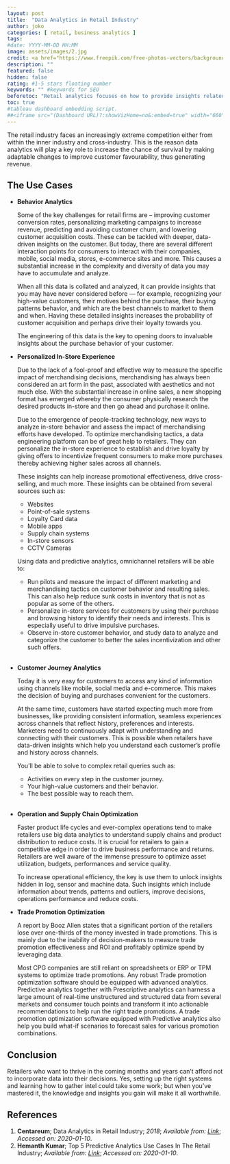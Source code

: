 ```yaml
---
layout: post
title:  "Data Analytics in Retail Industry"
author: joko
categories: [ retail, business analytics ]
tags: 
#date: YYYY-MM-DD HH:MM
image: assets/images/2.jpg
credit: <a href="https://www.freepik.com/free-photos-vectors/background">Background photo created by mrsiraphol - www.freepik.com</a>
description: ""
featured: false
hidden: false
rating: #1-5 stars floating number
keywords: "" #keywords for SEO
beforetoc: "Retail analytics focuses on how to provide insights related to sales, inventory, customer behavior and another equally important subject to support the merchant's decision-making."
toc: true
#tableau dashboard embedding script.
##<iframe src="(Dashboard URL)?:showVizHome=no&:embed=true" width="660" height="900"></iframe>
---
```


The retail industry faces an increasingly extreme competition either from within the inner industry and cross-industry. This is the reason data analytics will play a key role to increase the chance of survival by making adaptable changes to improve customer favourability, thus generating revenue.

## The Use Cases

- **Behavior Analytics**
  
  Some of the key challenges for retail firms are – improving customer conversion rates, personalizing marketing campaigns to increase revenue, predicting and avoiding customer churn, and lowering customer acquisition costs. These can be tackled with deeper, data-driven insights on the customer. But today, there are several different interaction points for consumers to interact with their companies, mobile, social media, stores, e-commerce sites and more. This causes a substantial increase in the complexity and diversity of data you may have to accumulate and analyze.
  
  When all this data is collated and analyzed, it can provide insights that you may have never considered before — for example, recognizing your high-value customers, their motives behind the purchase, their buying patterns behavior, and which are the best channels to market to them and when. Having these detailed insights increases the probability of customer acquisition and perhaps drive their loyalty towards you.
  
  The engineering of this data is the key to opening doors to invaluable insights about the purchase behavior of your customer.

- **Personalized In-Store Experience**
  
  Due to the lack of a fool-proof and effective way to measure the specific impact of merchandising decisions, merchandising has always been considered an art form in the past, associated with aesthetics and not much else. With the substantial increase in online sales, a new shopping format has emerged whereby the consumer physically research the desired products in-store and then go ahead and purchase it online.
  
  Due to the emergence of people-tracking technology, new ways to analyze in-store behavior and assess the impact of merchandising efforts have developed. To optimize merchandising tactics, a data engineering platform can be of great help to retailers. They can personalize the in-store experience to establish and drive loyalty by giving offers to incentivize frequent consumers to make more purchases thereby achieving higher sales across all channels.
  
  These insights can help increase promotional effectiveness, drive cross-selling, and much more. These insights can be obtained from several sources such as:
  - Websites
  - Point-of-sale systems
  - Loyalty Card data
  - Mobile apps
  - Supply chain systems
  - In-store sensors
  - CCTV Cameras
  
  Using data and predictive analytics, omnichannel retailers will be able to:
  - Run pilots and measure the impact of different marketing and merchandising tactics on customer behavior and resulting sales. This can also help reduce sunk costs in inventory that is not as popular as some of the others.
  - Personalize in-store services for customers by using their purchase and browsing history to identify their needs and interests. This is especially useful to drive impulsive purchases.
  - Observe in-store customer behavior, and study data to analyze and categorize the customer to better the sales incentivization and other such offers.<br><br>

- **Customer Journey Analytics**
  
  Today it is very easy for customers to access any kind of information using channels like mobile, social media and e-commerce. This makes the decision of buying and purchases convenient for the customers.
  
  At the same time, customers have started expecting much more from businesses, like providing consistent information, seamless experiences across channels that reflect history, preferences and interests. Marketers need to continuously adapt with understanding and connecting with their customers. This is possible when retailers have data-driven insights which help you understand each customer’s profile and history across channels.
  
  You’ll be able to solve to complex retail queries such as:
  - Activities on every step in the customer journey.
  - Your high-value customers and their behavior.
  - The best possible way to reach them.<br><br>

- **Operation and Supply Chain Optimization**
  
  Faster product life cycles and ever-complex operations tend to make retailers use big data analytics to understand supply chains and product distribution to reduce costs. It is crucial for retailers to gain a competitive edge in order to drive business performance and returns. Retailers are well aware of the immense pressure to optimize asset utilization, budgets, performances and service quality.
  
  To increase operational efficiency, the key is use them to unlock insights hidden in log, sensor and machine data. Such insights which include information about trends, patterns and outliers, improve decisions, operations performance and reduce costs.

- **Trade Promotion Optimization**
  
  A report by Booz Allen states that a significant portion of the retailers lose over one-thirds of the money invested in trade promotions. This is mainly due to the inability of decision-makers to measure trade promotion effectiveness and ROI and profitably optimize spend by leveraging data.
  
  Most CPG companies are still reliant on spreadsheets or ERP or TPM systems to optimize trade promotions. Any robust Trade promotion optimization software should be equipped with advanced analytics. Predictive analytics together with Prescriptive analytics can harness a large amount of real-time unstructured and structured data from several markets and consumer touch points and transform it into actionable recommendations to help run the right trade promotions. A trade promotion optimization software equipped with Predictive analytics also help you build what-if scenarios to forecast sales for various promotion combinations.

## Conclusion

Retailers who want to thrive in the coming months and years can’t afford not to incorporate data into their decisions. Yes, setting up the right systems and learning how to gather intel could take some work; but when you’ve mastered it, the knowledge and insights you gain will make it all worthwhile.

## References
1. **Centareum**; Data Analytics in Retail Industry; *2018*; *Available from: [Link](https://medium.com/@centareum/data-analytics-in-retail-industry-85d2e85edd20)*; *Accessed on: 2020-01-10*.
2. **Hemanth Kumar**; Top 5 Predictive Analytics Use Cases In The Retail Industry; *Available from: [Link](https://acuvate.com/blog/top-5-predictive-analytics-use-cases-retail-industry/)*; *Accessed on: 2020-01-10*.
